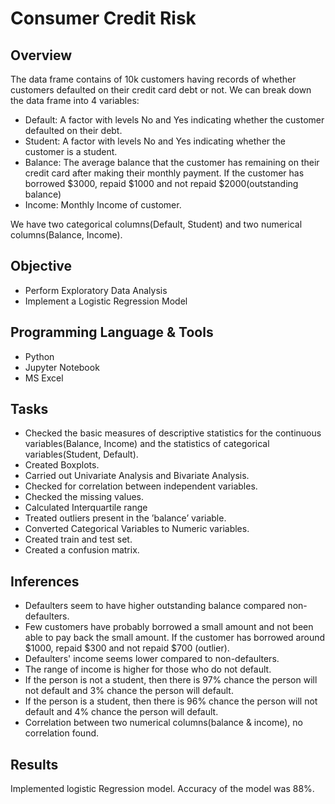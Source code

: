 # Consumer Credit Risk

## Overview
The data frame contains of 10k customers having records of whether customers defaulted on their credit card debt or not. We can break down the data frame into 4 variables:
- Default:  A factor with levels No and Yes indicating whether the customer defaulted on their debt.
- Student:  A factor with levels No and Yes indicating whether the customer is a student.
- Balance:  The average balance that the customer has remaining on their credit card after making their monthly payment. If the customer has borrowed $3000, repaid $1000 and not repaid $2000(outstanding balance)
- Income:   Monthly Income of customer.

We have two categorical columns(Default, Student) and two numerical columns(Balance, Income).


## Objective
- Perform Exploratory Data Analysis
- Implement a Logistic Regression Model

## Programming Language & Tools
- Python 
- Jupyter Notebook
- MS Excel

## Tasks
- Checked the basic measures of descriptive statistics for the continuous variables(Balance, Income) and the statistics of categorical variables(Student, Default).
- Created Boxplots.
- Carried out Univariate Analysis and Bivariate Analysis.
- Checked for correlation between independent variables. 
- Checked the missing values. 
- Calculated Interquartile range
- Treated outliers present in the ’balance’ variable.
- Converted Categorical Variables to Numeric variables.
- Created train and test set.
- Created a confusion matrix.

## Inferences
- Defaulters seem to have higher outstanding balance compared non-defaulters. 
- Few customers have probably borrowed a small amount and not been able to pay back the small amount. If the customer has borrowed around $1000, repaid $300 and not repaid $700 (outlier).
- Defaulters' income seems lower compared to non-defaulters.
- The range of income is higher for those who do not default.
- If the person is not a student, then there is 97% chance the person will not default and 3% chance the person will default.
- If the person is a student, then there is 96% chance the person will not default and 4% chance the person will default.
- Correlation between two numerical columns(balance & income), no correlation found.

## Results
Implemented logistic Regression model. Accuracy of the model was 88%.



 
